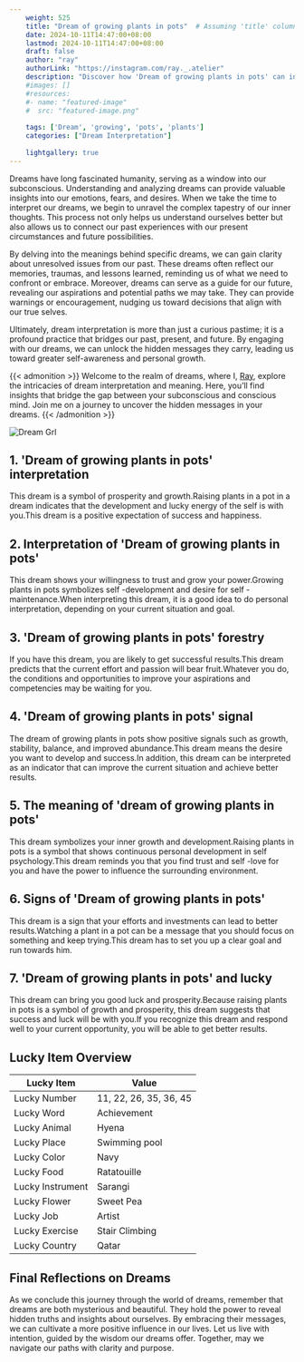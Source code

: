 ```yaml
---
    weight: 525
    title: "Dream of growing plants in pots"  # Assuming 'title' column exists
    date: 2024-10-11T14:47:00+08:00
    lastmod: 2024-10-11T14:47:00+08:00
    draft: false
    author: "ray"
    authorLink: "https://instagram.com/ray._.atelier"
    description: "Discover how 'Dream of growing plants in pots' can interpret your future and uncover its significant meanings in your life."
    #images: []
    #resources:
    #- name: "featured-image"
    #  src: "featured-image.png"
    
    tags: ['Dream', 'growing', 'pots', 'plants']
    categories: ["Dream Interpretation"]
    
    lightgallery: true
---
```

    
Dreams have long fascinated humanity, serving as a window into our subconscious. Understanding and analyzing dreams can provide valuable insights into our emotions, fears, and desires. When we take the time to interpret our dreams, we begin to unravel the complex tapestry of our inner thoughts. This process not only helps us understand ourselves better but also allows us to connect our past experiences with our present circumstances and future possibilities.

By delving into the meanings behind specific dreams, we can gain clarity about unresolved issues from our past. These dreams often reflect our memories, traumas, and lessons learned, reminding us of what we need to confront or embrace. Moreover, dreams can serve as a guide for our future, revealing our aspirations and potential paths we may take. They can provide warnings or encouragement, nudging us toward decisions that align with our true selves.

Ultimately, dream interpretation is more than just a curious pastime; it is a profound practice that bridges our past, present, and future. By engaging with our dreams, we can unlock the hidden messages they carry, leading us toward greater self-awareness and personal growth.

{{< admonition >}}
Welcome to the realm of dreams, where I, [Ray](https://instagram.com/ray._.atelier), explore the intricacies of dream interpretation and meaning. Here, you’ll find insights that bridge the gap between your subconscious and conscious mind. Join me on a journey to uncover the hidden messages in your dreams.
{{< /admonition >}}

![Dream Grl](https://cdn.pixabay.com/photo/2017/11/02/03/35/gothic-2910057_1280.jpg "Dream Grl")

## 1. 'Dream of growing plants in pots' interpretation
This dream is a symbol of prosperity and growth.Raising plants in a pot in a dream indicates that the development and lucky energy of the self is with you.This dream is a positive expectation of success and happiness.

## 2. Interpretation of 'Dream of growing plants in pots'
This dream shows your willingness to trust and grow your power.Growing plants in pots symbolizes self -development and desire for self -maintenance.When interpreting this dream, it is a good idea to do personal interpretation, depending on your current situation and goal.

## 3. 'Dream of growing plants in pots' forestry
If you have this dream, you are likely to get successful results.This dream predicts that the current effort and passion will bear fruit.Whatever you do, the conditions and opportunities to improve your aspirations and competencies may be waiting for you.

## 4. 'Dream of growing plants in pots' signal
The dream of growing plants in pots show positive signals such as growth, stability, balance, and improved abundance.This dream means the desire you want to develop and success.In addition, this dream can be interpreted as an indicator that can improve the current situation and achieve better results.

## 5. The meaning of 'dream of growing plants in pots'
This dream symbolizes your inner growth and development.Raising plants in pots is a symbol that shows continuous personal development in self psychology.This dream reminds you that you find trust and self -love for you and have the power to influence the surrounding environment.

## 6. Signs of 'Dream of growing plants in pots'
This dream is a sign that your efforts and investments can lead to better results.Watching a plant in a pot can be a message that you should focus on something and keep trying.This dream has to set you up a clear goal and run towards him.

## 7. 'Dream of growing plants in pots' and lucky
This dream can bring you good luck and prosperity.Because raising plants in pots is a symbol of growth and prosperity, this dream suggests that success and luck will be with you.If you recognize this dream and respond well to your current opportunity, you will be able to get better results.

## Lucky Item Overview
| Lucky Item          | Value              |
|---------------|--------------------|
| Lucky Number        | 11, 22, 26, 35, 36, 45  |
| Lucky Word          | Achievement |
| Lucky Animal        | Hyena |
| Lucky Place         | Swimming pool     |
| Lucky Color         | Navy     |
| Lucky Food          | Ratatouille      |
| Lucky Instrument    | Sarangi |
| Lucky Flower        | Sweet Pea    |
| Lucky Job           | Artist       |
| Lucky Exercise      | Stair Climbing  |
| Lucky Country       | Qatar    |


##  Final Reflections on Dreams

As we conclude this journey through the world of dreams, remember that dreams are both mysterious and beautiful. They hold the power to reveal hidden truths and insights about ourselves. By embracing their messages, we can cultivate a more positive influence in our lives. Let us live with intention, guided by the wisdom our dreams offer. Together, may we navigate our paths with clarity and purpose.
